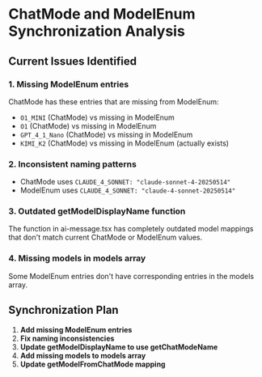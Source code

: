 # ChatMode and ModelEnum Synchronization Analysis

## Current Issues Identified

### 1. Missing ModelEnum entries
ChatMode has these entries that are missing from ModelEnum:
- `O1_MINI` (ChatMode) vs missing in ModelEnum
- `O1` (ChatMode) vs missing in ModelEnum  
- `GPT_4_1_Nano` (ChatMode) vs missing in ModelEnum
- `KIMI_K2` (ChatMode) vs missing in ModelEnum (actually exists)

### 2. Inconsistent naming patterns
- ChatMode uses `CLAUDE_4_SONNET: "claude-sonnet-4-20250514"`
- ModelEnum uses `CLAUDE_4_SONNET: "claude-4-sonnet-20250514"`

### 3. Outdated getModelDisplayName function
The function in ai-message.tsx has completely outdated model mappings that don't match current ChatMode or ModelEnum values.

### 4. Missing models in models array
Some ModelEnum entries don't have corresponding entries in the models array.

## Synchronization Plan

1. **Add missing ModelEnum entries**
2. **Fix naming inconsistencies** 
3. **Update getModelDisplayName to use getChatModeName**
4. **Add missing models to models array**
5. **Update getModelFromChatMode mapping**
